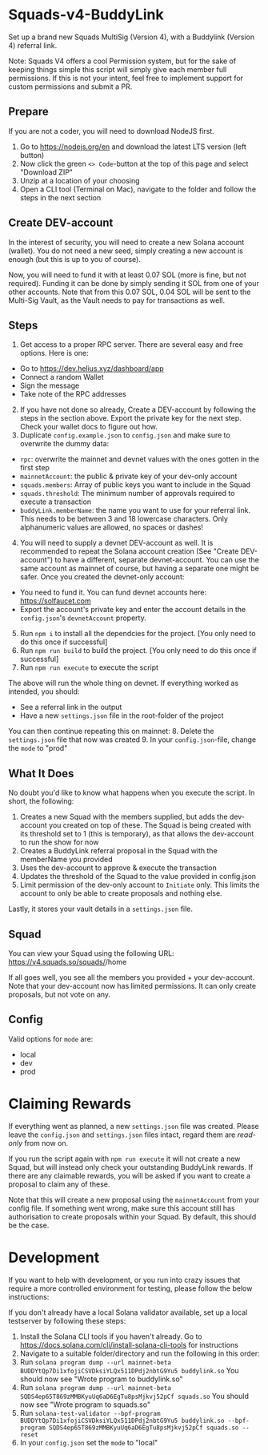 # Squads-v4-BuddyLink

Set up a brand new Squads MultiSig (Version 4), with a Buddylink (Version 4) referral link.

Note: Squads V4 offers a cool Permission system, but for the sake of keeping things simple this script will simply give each member full permissions.
If this is not your intent, feel free to implement support for custom permissions and submit a PR.

## Prepare

If you are not a coder, you will need to download NodeJS first.

1. Go to https://nodejs.org/en and download the latest LTS version (left button)
2. Now click the green `<> Code`-button at the top of this page and select "Download ZIP"
3. Unzip at a location of your choosing
4. Open a CLI tool (Terminal on Mac), navigate to the folder and follow the steps in the next section

## Create DEV-account
In the interest of security, you will need to create a new Solana account (wallet). You do not need a new seed, simply creating a new account is enough (but this is up to you of course).

Now, you will need to fund it with at least 0.07 SOL (more is fine, but not required). Funding it can be done by simply sending it SOL from one of your other accounts. Note that from this 0.07 SOL, 0.04 SOL will be sent to the Multi-Sig Vault, as the Vault needs to pay for transactions as well.

## Steps

1. Get access to a proper RPC server. There are several easy and free options. Here is one:
 - Go to https://dev.helius.xyz/dashboard/app
 - Connect a random Wallet
 - Sign the message
 - Take note of the RPC addresses
2. If you have not done so already, Create a DEV-account by following the steps in the section above. Export the private key for the next step. Check your wallet docs to figure out how.
3. Duplicate `config.example.json` to `config.json` and make sure to overwrite the dummy data:
 - `rpc`: overwrite the mainnet and devnet values with the ones gotten in the first step
 - `mainnetAccount`: the public & private key of your dev-only account
 - `squads.members`: Array of public keys you want to include in the Squad
 - `squads.threshold`: The minimum number of approvals required to execute a transaction
 - `buddyLink.memberName`: the name you want to use for your referral link. This needs to be between 3 and 18 lowercase characters. Only alphanumeric values are allowed, no spaces or dashes!
4. You will need to supply a devnet DEV-account as well. It is recommended to repeat the Solana account creation (See "Create DEV-account") to have a different, separate devnet-account. You can use the same account as mainnet of course, but having a separate one might be safer. Once you created the devnet-only account:
 - You need to fund it. You can fund devnet accounts here: https://solfaucet.com
 - Export the account's private key and enter the account details in the `config.json`'s `devnetAccount` property.
5. Run `npm i` to install all the dependcies for the project. [You only need to do this once if successful]
6. Run `npm run build` to build the project. [You only need to do this once if successful]
7. Run `npm run execute` to execute the script
 
The above will run the whole thing on devnet. If everything worked as intended, you should:
- See a referral link in the output
- Have a new `settings.json` file in the root-folder of the project

You can then continue repeating this on mainnet:
8. Delete the `settings.json` file that now was created
9. In your `config.json`-file, change the `mode` to "prod"

## What It Does

No doubt you'd like to know what happens when you execute the script. In short, the following:

1. Creates a new Squad with the members supplied, but adds the dev-account you created on top of these. The Squad is being created with its threshold set to 1 (this is temporary), as that allows the dev-account to run the show for now
2. Creates a BuddyLink referral proposal in the Squad with the memberName you provided
3. Uses the dev-account to approve & execute the transaction
4. Updates the threshold of the Squad to the value provided in config.json
5. Limit permission of the dev-only account to `Initiate` only. This limits the account to only be able to create proposals and nothing else.

Lastly, it stores your vault details in a `settings.json` file.

## Squad

You can view your Squad using the following URL:
https://v4.squads.so/squads/<your Vault PDA>/home

If all goes well, you see all the members you provided + your dev-account. Note that your dev-account now has limited permissions. It can only create proposals, but not vote on any.

## Config

Valid options for `mode` are:
- local
- dev
- prod

# Claiming Rewards

If everything went as planned, a new `settings.json` file was created. Please leave the `config.json` and `settings.json` files intact, regard them are *read-only* from now on.

If you run the script again with `npm run execute` it will not create a new Squad, but will instead only check your outstanding BuddyLink rewards. If there are any claimable rewards, you will be asked if you want to create a proposal to claim any of these.

Note that this will create a new proposal using the `mainnetAccount` from your config file. If something went wrong, make sure this account still has authorisation to create proposals within your Squad. By default, this should be the case. 

# Development

If you want to help with development, or you run into crazy issues that require a more controlled environment for testing, please follow the below instructions:

If you don't already have a local Solana validator available, set up a local testserver by following these steps:

1. Install the Solana CLI tools if you haven't already. Go to https://docs.solana.com/cli/install-solana-cli-tools for instructions
2. Navigate to a suitable folder/directory and run the following in this order:
3. Run `solana program dump --url mainnet-beta BUDDYtQp7Di1xfojiCSVDksiYLQx511DPdj2nbtG9Yu5 buddylink.so`
You should now see "Wrote program to buddylink.so"
4. Run `solana program dump --url mainnet-beta SQDS4ep65T869zMMBKyuUq6aD6EgTu8psMjkvj52pCf squads.so`
You should now see "Wrote program to squads.so"
5. Run `solana-test-validator --bpf-program BUDDYtQp7Di1xfojiCSVDksiYLQx511DPdj2nbtG9Yu5 buddylink.so --bpf-program SQDS4ep65T869zMMBKyuUq6aD6EgTu8psMjkvj52pCf squads.so --reset`
6. In your `config.json` set the `mode` to "local"
